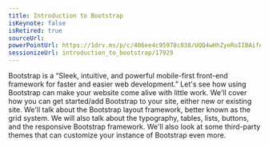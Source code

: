 ```yaml
---
title: Introduction to Bootstrap
isKeynote: false
isRetired: true
sourceUrl:
powerPointUrl: https://1drv.ms/p/c/406ee4c95978c038/UQQ4wHhZyeRuIIBAifAAAAAAAJ7l_1_tBP_Uo28
sessionizeUrl: introduction_to_bootstrap/17929
---
```

Bootstrap is a “Sleek, intuitive, and powerful mobile-first front-end framework for faster and easier web development.” Let's see how using Bootstrap can make your website come alive with little work. We'll cover how you can get started/add Bootstrap to your site, either new or existing site. We'll talk about the Bootstrap layout framework, better known as the grid system.  We will also talk about the typography, tables, lists, buttons, and the responsive Bootstrap framework.  We'll also look at some third-party themes that can customize your instance of Bootstrap even more.
